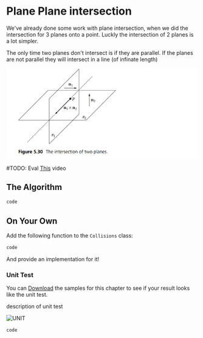 # Plane Plane intersection

We've already done some work with plane intersection, when we did the intersection for 3 planes onto a point. Luckly the intersection of 2 planes is a lot simpler.

The only time two planes don't intersect is if they are parallel. If the planes are not parallel they will intersect in a line (of infinate length)

![int](intersection_of_planes.png)

#TODO: Eval [This](https://www.youtube.com/watch?v=o7CfCDkRwfY) video

## The Algorithm

```cs
code
```

## On Your Own

Add the following function to the ```Collisions``` class:

```cs
code
```

And provide an implementation for it!

### Unit Test

You can [Download](../Samples/StaticIntersections.rar) the samples for this chapter to see if your result looks like the unit test.

description of unit test

![UNIT](image)

```cs
code
```